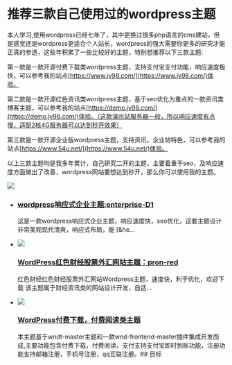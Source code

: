 # 推荐三款自己使用过的wordpress主题

本人学习,使用wordpress已经七年了，其中更换过很多php语言的cms建站，但是感觉还是wordpress更适合个人站长，wordpress的强大需要你更多的研究才能正真的参透，这些年积累了一些比较好的主题，特别想推荐以下三款主题:

第一款是一款开源付费下载类wordpress主题，支持支付宝支付功能，响应速度极快，可以参考我的站点[https://www.jv98.com/](https://www.jv98.com/)体验。

第二款是一款开源红色资讯类wordpress主题，基于seo优化为重点的一款资讯类博客主题，可以参考我的站点[https://demo.jv98.com/](https://demo.jv98.com/)体验。（这款演示站服务器一般，所以响应速度有点慢，适配2核4G服务器可以达到秒开效果）

第三款是一款开源企业版wordpress主题，支持资讯，企业站特色，可以参考我的站点[https://www.54u.net/](https://www.54u.net/)体验。

以上三款主题均是我多年累计，自己研究二开的主题，主要着重于seo，及响应速度方面做出了改善，wordpress网站要想达到秒开，那么你可以使用我的主题。

![](https://www.jv98.com/wp-content/uploads/2020/10/dedemo121245.png)

*   ### [wordpress响应式企业主题:enterprise-D1](https://www.54u.net/691.html)
    
    这是一款wordpress响应式企业主题，响应速度快，seo优化，这套主题设计非常美观现代清爽，响应式布局，能 \[&he…
    
*   ![](https://www.jv98.com/wp-content/uploads/2020/09/demo-640x360.png)
    
    ### [WordPress红色财经股票外汇网站主题：pron-red](https://www.54u.net/4.html)
    
    红色财经红色财经股票外汇网站Wordpress主题，速度快，利于优化，欢迎下载 该主题属于财经资讯类的网站设计开发，自适…
    

*   ![](https://www.jv98.com/wp-content/uploads/2020/09/deniidi555.png)
    
    ### [WordPress付费下载，付费阅读类主题](https://www.54u.net/245.html)
    
    本主题基于wndt-master主题和一款wnd-frontend-master插件集成开发而成,主要功能包含付费下载，付费阅读，支付支持支付宝即时到账功能，注册功能支持邮箱注册，手机号注册，qq互联注册。## 目标


